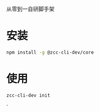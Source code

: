 
从零到一自研脚手架
# 安装

```bash
npm install -g @zcc-cli-dev/core
```

# 使用

```bash
zcc-cli-dev init
```


    
`

